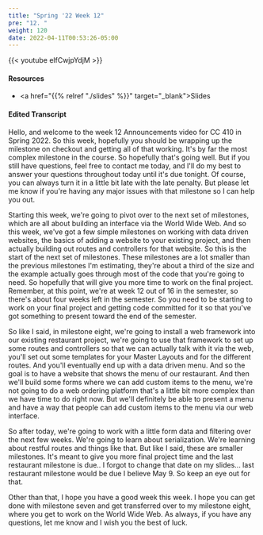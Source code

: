 ```yaml
---
title: "Spring '22 Week 12"
pre: "12. "
weight: 120
date: 2022-04-11T00:53:26-05:00
---
```


{{< youtube elfCwjpYdjM   >}}

#### Resources

* <a href="{{% relref "./slides" %}}" target="_blank">Slides</a>

#### Edited Transcript

Hello, and welcome to the week 12 Announcements video for CC 410 in Spring 2022. So this week, hopefully you should be wrapping up the milestone on checkout and getting all of that working. It's by far the most complex milestone in the course. So hopefully that's going well. But if you still have questions, feel free to contact me today, and I'll do my best to answer your questions throughout today until it's due tonight. Of course, you can always turn it in a little bit late with the late penalty. But please let me know if you're having any major issues with that milestone so I can help you out. 

Starting this week, we're going to pivot over to the next set of milestones, which are all about building an interface via the World Wide Web. And so this week, we've got a few simple milestones on working with data driven websites, the basics of adding a website to your existing project, and then actually building out routes and controllers for that website. So this is the start of the next set of milestones. These milestones are a lot smaller than the previous milestones I'm estimating, they're about a third of the size and the example actually goes through most of the code that you're going to need. So hopefully that will give you more time to work on the final project. Remember, at this point, we're at week 12 out of 16 in the semester, so there's about four weeks left in the semester. So you need to be starting to work on your final project and getting code committed for it so that you've got something to present toward the end of the semester. 

So like I said, in milestone eight, we're going to install a web framework into our existing restaurant project, we're going to use that framework to set up some routes and controllers so that we can actually talk with it via the web, you'll set out some templates for your Master Layouts and for the different routes. And you'll eventually end up with a data driven menu. And so the goal is to have a website that shows the menu of our restaurant. And then we'll build some forms where we can add custom items to the menu, we're not going to do a web ordering platform that's a little bit more complex than we have time to do right now. But we'll definitely be able to present a menu and have a way that people can add custom items to the menu via our web interface. 

So after today, we're going to work with a little form data and filtering over the next few weeks. We're going to learn about serialization. We're learning about restful routes and things like that. But like I said, these are smaller milestones. It's meant to give you more final project time and the last restaurant milestone is due.. I forgot to change that date on my slides... last restaurant milestone would be due I believe May 9. So keep an eye out for that. 

Other than that, I hope you have a good week this week. I hope you can get done with milestone seven and get transferred over to my milestone eight, where you get to work on the World Wide Web. As always, if you have any questions, let me know and I wish you the best of luck. 
